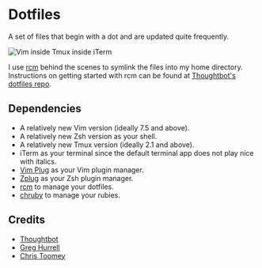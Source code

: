 # Dotfiles #

A set of files that begin with a dot and are updated quite frequently.

![Vim inside Tmux inside iTerm](~/Desktop/looks.png)

I use [rcm](https://github.com/thoughtbot/rcm) behind the scenes to symlink the
files into my home directory. Instructions on getting started with rcm can be
found at [Thoughtbot's dotfiles repo](https://github.com/thoughtbot/dotfiles).

## Dependencies ##

* A relatively new Vim version (ideally 7.5 and above).
* A relatively new Zsh version as your shell.
* A relatively new Tmux version (ideally 2.1 and above).
* iTerm as your terminal since the default terminal app does not play nice with
  italics.
* [Vim Plug](https://github.com/junegunn/vim-plug/) as your Vim plugin manager.
* [Zplug](https://github.com/zplug/zplug) as your Zsh plugin manager.
* [rcm](https://github.com/thoughtbot/rcm) to manage your dotfiles.
* [chruby](https://github.com/postmodern/chruby) to manage your rubies.


## Credits ##

* [Thoughtbot](https://github.com/thoughtbot/dotfiles)
* [Greg Hurrell](https://github.com/wincent/wincent)
* [Chris Toomey](https://github.com/christoomey/dotfiles)
